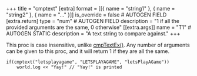 +++
title = "cmptext"
[extra]
format = [[{ name = "string1" }, { name = "string2" }, { name = "..." }]]
is_override = false # AUTOGEN FIELD
[extra.return]
type = "num" # AUTOGEN FIELD
description = "1 if all the provided arguments are the same, 0 otherwise"
[[extra.args]]
name = "T1" # AUTOGEN STATIC
description = "A text string to compare against."
+++

This proc is case insensitive, unlike [cmpTextEx()](@/language/proc/cmptextex.md). Any number of arguments can be given to this proc, and it will return 1 if they are all the same.

```dm
if(cmptext("letsplayagame", "LETSPLAYAGAME", "letsPlayAGame"))
    world.log << "Yay!" // "Yay!" is printed
```
